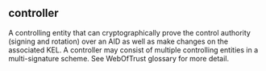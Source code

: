 ## controller

A controlling entity that can cryptographically prove the control authority (signing and rotation) over an AID as well as make changes on the associated KEL. A controller may consist of multiple controlling entities in a multi-signature scheme. See WebOfTrust glossary for more detail.

